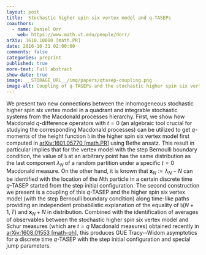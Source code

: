 ```yaml
---
layout: post
title:  Stochastic higher spin six vertex model and q-TASEPs
coauthors:
  - name: Daniel Orr
    web: https://www.math.vt.edu/people/dorr/
arXiv: 1610.10080 [math.PR]
date: 2016-10-31 02:00:00
comments: false
categories: preprint
published: true
more-text: Full abstract
show-date: true
image: __STORAGE_URL__/img/papers/qtasep-coupling.png
image-alt: Coupling of q-TASEPs and the stochastic higher spin six vertex model
---
```


We present two new connections between the inhomogeneous stochastic higher spin six vertex model in a quadrant and integrable stochastic systems from the Macdonald processes hierarchy.<!--more--> First, we show how Macdonald $q$-difference operators with $t=0$ (an algebraic tool crucial for studying the corresponding Macdonald processes) can be utilized to get $q$-moments of the height function $\mathfrak{h}$ in the higher spin six vertex model first computed in [arXiv:1601.05770 [math.PR]](https://arxiv.org/abs/1601.05770) using Bethe ansatz. This result in particular implies that for the vertex model with the step Bernoulli boundary condition, the value of $\mathfrak{h}$ at an arbitrary point <script type="math/tex">(N+1,T)\in\mathbb{Z}_{\ge2}\times\mathbb{Z}_{\ge1}</script> has the same distribution as the last component $\lambda_N$ of a random partition under a specific $t=0$ Macdonald measure. On the other hand, it is known that $\mathbf{x}_N:=\lambda_N-N$ can be identified with the location of the $N$th particle in a certain discrete time $q$-TASEP started from the step initial configuration. The second construction we present is a coupling of this $q$-TASEP and the higher spin six vertex model (with the step Bernoulli boundary condition) along time-like paths providing an independent probabilistic explanation of the equality of $\mathfrak{h}(N+1,T)$ and $\mathbf{x}_N+N$ in distribution. Combined with the identification of averages of observables between the stochastic higher spin six vertex model and Schur measures (which are $t=q$ Macdonald measures) obtained recently in [arXiv:1608.01553 [math-ph]](https://arxiv.org/abs/1608.01553), this produces GUE Tracy--Widom asymptotics for a discrete time $q$-TASEP with the step initial configuration and special jump parameters.
